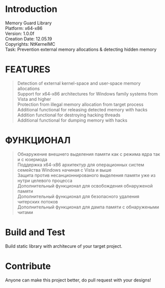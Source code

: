 # Introduction 
Memory Guard Library</br>
Platform: x64-x86</br>
Version: 1.0.0f</br>
Creation Date: 12.05.19</br>
Copyrights: NtKernelMC</br>
Task: Prevention external memory allocations & detecting hidden memory</br>

# FEATURES
> Detection of external kernel-space and user-space memory allocations</br>
> Support for x64-x86 architectures for Windows family systems from Vista and higher</br>
> Protection from illegal memory allocation from target process</br>
> Additional functional for releasing detected memory with hacks</br>
> Addition functional for destroying hacking threads</br>
> Additional functional for dumping memory with hacks</br>
# ФУНКЦИОНАЛ
> Обнаружение внешнего выделения памяти как с режима ядра так и с юзермода</br>
> Поддержка х64-х86 архитектур для операционных систем семейства Windows начиная с Vista и выше</br>
> Защита против несанционнированого выделения памяти уже из нутри целевого процесса</br>
> Дополнительный функционал для освобождения обнаруженой памяти</br>
> Дополнительный функционал для безопасного удаления читерских потоков</br>
> Дополнительный функционал для дампа памяти с обнаружеными читами</br>

# Build and Test
Build static library with architecure of your target project.

# Contribute
Anyone can make this project better, do pull request with your designs!
